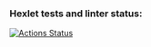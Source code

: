 ### Hexlet tests and linter status:
[![Actions Status](https://github.com/Levin-Alexey/frontend-project-44/workflows/hexlet-check/badge.svg)](https://github.com/Levin-Alexey/frontend-project-44/actions)